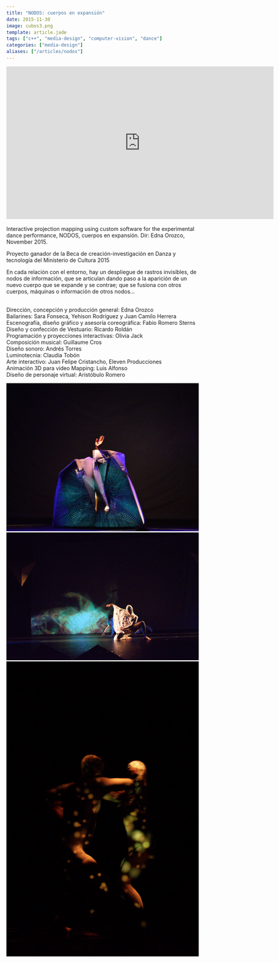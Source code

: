 ```yaml
---
title: "NODOS: cuerpos en expansión"
date: 2015-11-30
image: cubos3.png
template: article.jade
tags: ["c++", "media-design", "computer-vision", "dance"]
categories: ["media-design"]
aliases: ["/articles/nodos"]
---
```


<span class="more"></span>

<iframe src="https://player.vimeo.com/video/304017065?title=0&amp;byline=0&amp;portrait=0&amp;color=ffffff&amp;autoplay=1&amp;loop=1" width="700" height="400" frameborder="0" webkitallowfullscreen mozallowfullscreen allowfullscreen></iframe>

Interactive projection mapping using custom software for the experimental dance performance, NODOS, cuerpos en expansión. Dir: Edna Orozco, November 2015.

Proyecto ganador de la Beca de creación-investigación en Danza y tecnología del Ministerio de Cultura 2015

En cada relación con el entorno, hay un despliegue de rastros invisibles, de nodos de información, que se articulan dando paso a la aparición de un nuevo cuerpo que se expande y se contrae; que se fusiona con otros cuerpos, máquinas o información de otros nodos...

</br>Dirección, concepción y producción general: Edna Orozco
</br>Bailarines: Sara Fonseca, Yehison Rodríguez y Juan Camilo Herrera
</br>Escenografía, diseño gráfico y asesoría coreográfica: Fabio Romero Sterns
</br>Diseño y confección de Vestuario: Ricardo Roldán
</br>Programación y proyecciones interactivas: Olivia Jack
</br>Composición musical: Guillaume Cros
</br>Diseño sonoro: Andrés Torres
</br>Luminotecnia: Claudia Tobón
</br>Arte interactivo: Juan Felipe Cristancho, Eleven Producciones
</br>Animación 3D para video Mapping: Luis Alfonso
</br>Diseño de personaje virtual: Aristóbulo Romero

![splash](caja.png)
![splash](rastros.png)
![splash](particulas.png)
